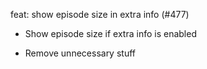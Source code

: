 feat: show episode size in extra info (#477)

* Show episode size if extra info is enabled

* Remove unnecessary stuff
